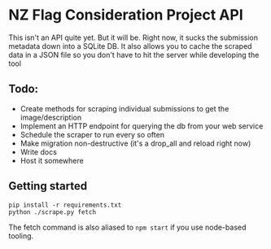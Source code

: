 # NZ Flag Consideration Project API

This isn't an API quite yet. But it will be. Right now, it sucks the submission
metadata down into a SQLite DB. It also allows you to cache the scraped data in a
JSON file so you don't have to hit the server while developing the tool

## Todo:
* Create methods for scraping individual submissions to get the image/description
* Implement an HTTP endpoint for querying the db from your web service
* Schedule the scraper to run every so often
* Make migration non-destructive (it's a drop_all and reload right now)
* Write docs
* Host it somewhere


## Getting started

```shell
pip install -r requirements.txt
python ./scrape.py fetch
```
The fetch command is also aliased to `npm start` if you use node-based tooling.